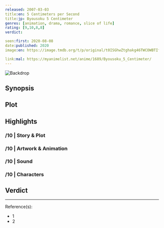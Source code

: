 ```yaml
---
released: 2007-03-03
title:en: 5 Centimeters per Second
title:jp: Byousoku 5 Centimeter
genres: [animation, drama, romance, slice of life]
rating: [9,10,8,8]
verdict:

seen:first: 2020-08-08
date:published: 2020
image:en: https://image.tmdb.org/t/p/original/t0ISGhwZtghakg46TWCOWBTIflZ.jpg

link:mal: https://myanimelist.net/anime/1689/Byousoku_5_Centimeter/
---
```


![Backdrop]()

## Synopsis

## Plot

## Highlights

### /10 | Story & Plot

### /10 | Artwork & Animation

### /10 | Sound

### /10 | Characters

## Verdict

<!-- SPOILERS -->

<!-- CLOSING -->

---
Reference(s):

- 1
- 2
